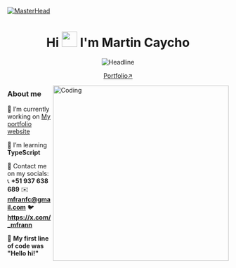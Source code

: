 
[![MasterHead](https://i.pinimg.com/originals/77/ca/a3/77caa32884d735d439ade45ba37feaf2.gif)](https://devfrann.netlify.app)
<h1 align="center">Hi <img src="https://media.giphy.com/media/hvRJCLFzcasrR4ia7z/giphy.gif" width="35"> I'm Martin Caycho </h1>
 
<div align=center>
        <img src="https://readme-typing-svg.herokuapp.com?color=%236FDA44&size=32&center=true&vCenter=true&width=600&height=50&lines=Web+Developer;Student;Freelancer;Enthusiast" alt="Headline" />
    </div>  
<p align="center"><a href="https://devfrann.netlify.app" target ='_blank'>Portfolio↗️</a></p>
<img align="right" alt="Coding" width="400" src="https://octodex.github.com/images/spidertocat.png">

<h3>About me</h2>

 🔭 I’m currently working on [My portfolio website](https://devfrann.netlify.app)

 🌱 I’m learning **TypeScript**

 💬 Contact me on my socials: <br />
    :telephone_receiver: **+51 937 638 689**
    :envelope: **mfranfc@gmail.com**
    :bird: **https://x.com/_mfrann**
 
 :dizzy: **My first line of code was "Hello hi!"**
